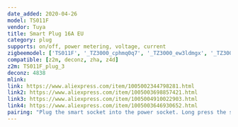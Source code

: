 ```yaml
---
date_added: 2020-04-26
model: TS011F
vendor: Tuya
title: Smart Plug 16A EU
category: plug
supports: on/off, power metering, voltage, current
zigbeemodel: ['TS011F', '_TZ3000_cphmq0q7', '_TZ3000_ew3ldmgx', '_TZ3000_dpo1ysak', '_TZ3000_gjnozsaz', '_TZ3000_ksw8qtmt', '_TZ3000_hdopuwv6', '_TZ3000_typdpbpg', '_TZ3000_bfn1w0mm', '_TZ3000_0zfrhq4i', '_TZ3000_gznh2xla', '_TZ3000_ss98ec5d']
compatible: [z2m, deconz, zha, z4d]
z2m: TS011F_plug_3
deconz: 4838
mlink: 
link: https://www.aliexpress.com/item/1005002344798281.html
link2: https://www.aliexpress.com/item/1005003698857421.html
link3: https://www.aliexpress.com/item/1005004910022903.html
link4: https://www.aliexpress.com/item/1005003646930652.html
pairing: "Plug the smart socket into the power socket. Long press the smart socket button, the indicator light flashes and enters the network distribution mode. After the network is successfully configured the network distribution indicator goes out."
---
```

